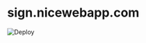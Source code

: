 # sign.nicewebapp.com

![Deploy](https://github.com/niceaji/sign.nicewebapp.com/workflows/Deploy/badge.svg?branch=master&event=push)
